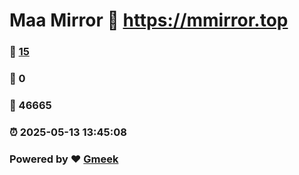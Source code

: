 # Maa Mirror :link: https://mmirror.top 
### :page_facing_up: [15](https://mmirror.top/tag.html) 
### :speech_balloon: 0 
### :hibiscus: 46665 
### :alarm_clock: 2025-05-13 13:45:08 
### Powered by :heart: [Gmeek](https://github.com/Meekdai/Gmeek)
